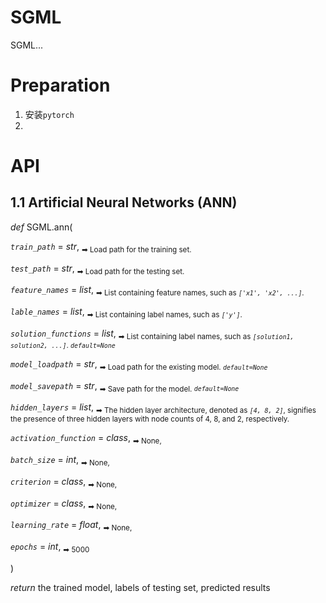 # SGML

SGML...

# Preparation

1. 安装`pytorch`
2.


# API
## 1.1 Artificial Neural Networks (ANN)

*def*   SGML.ann(

*`train_path`* = *str*, <sub> ➡ Load path for the training set. </sub>

*`test_path`* = *str*, <sub> ➡ Load path for the testing set. </sub>

*`feature_names`* = *list*, <sub> ➡ List containing feature names, such as *`['x1', 'x2', ...]`*. </sub>

*`lable_names`* = *list*, <sub> ➡ List containing label names, such as *`['y']`*. </sub>

*`solution_functions`* = *list*, <sub> ➡ List containing label names, such as *`[solution1, solution2, ...]`*. *`default=None`* </sub>

*`model_loadpath`* = *str*, <sub> ➡ Load path for the existing model. *`default=None`* </sub>

*`model_savepath`* = *str*, <sub> ➡ Save path for the model. *`default=None`* </sub>

*`hidden_layers`* = *list*, <sub> ➡ The hidden layer architecture, denoted as *`[4, 8, 2]`*, signifies the presence of three hidden layers with node counts of 4, 8, and 2, respectively. </sub>

*`activation_function`*  = *class*, <sub> ➡ None, </sub>

*`batch_size`* = *int*, <sub> ➡ None, </sub>

*`criterion`* = *class*, <sub> ➡ None, </sub>

*`optimizer`* = *class*, <sub> ➡ None, </sub>

*`learning_rate`*  = *float*, <sub> ➡ None, </sub>

*`epochs`* = *int*, <sub> ➡ 5000 </sub>

)

*return* the trained model, labels of testing set, predicted results





